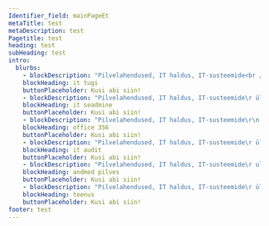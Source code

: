 ```yaml
---
Identifier_field: mainPageEt
metaTitle: test
metaDescription: test
Pagetitle: test
heading: test
subHeading: test
intro:
  blurbs:
    - blockDescription: "Pilvelahendused, IT haldus, IT-susteemide<br />\rulesehitus <br />\r\nja hooldus, arvutivorgud, infoturve, varundus-\rsusteemid, kasutajatugi, Business Intelligence,\r kodulehekulgede ja e-poodide arendus ja tugi,\r\nmajandustarkvara arendus, Office 365,\r Microsoft 365, Azure, Power BI, Linux\r ESET, AVAST"
    blockHeading: it tugi
    buttonPlaceholder: Kusi abi siin!
    - blockDescription: "Pilvelahendused, IT haldus, IT-susteemide\r ülesehitus\r ja hooldus, arvutivorgud, infoturve, varundus-süsteemid, kasutajatugi, Business Intelligence,"
    blockHeading: it seadmine
    buttonPlaceholder: Kusi abi siin!
    - blockDescription: "Pilvelahendused, IT haldus, IT-susteemide\r\n                    ulesehitus\r\n                    ja hooldus, arvutivorgud, infoturve, varundus-\r\n                    susteemid, kasutajatugi, Business Intelligence,\r\n                    kodulehekulgede ja e-poodide arendus ja tugi,\r\n                    majandustarkvara arendus, Office 365,\r\n                    Microsoft 365, Azure, Power BI, Linux\r\n                    ESET, AVAST"
    blockHeading: office 356
    buttonPlaceholder: Kusi abi siin!
    - blockDescription: "Pilvelahendused, IT haldus, IT-susteemide\r ülesehitus\r ja hooldus, arvutivorgud, infoturve, varundus-\rsüsteemid, kasutajatugi, Business Intelligence,"
    blockHeading: it audit
    buttonPlaceholder: Kusi abi siin!
    - blockDescription: "Pilvelahendused, IT haldus, IT-susteemide\r ulesehitus\r ja hooldus, arvutivorgud, infoturve, varundu-susteemid, kasutajatugi, Business Intelligence,\r kodulehekulgede ja e-poodide arendus ja tugi, majandustarkvara arendus, Office 365,\r Microsoft 365, Azure, Power BI, Linux\r ESET, AVAST"
    blockHeading: andmed pilves
    buttonPlaceholder: Kusi abi siin!
    - blockDescription: "Pilvelahendused, IT haldus, IT-susteemide\r ülesehitus\rja hooldus, arvutivorgud, infoturve, varundus-süsteemid, kasutajatugi, Business Intelligence,"
    blockHeading: teenus
    buttonPlaceholder: Kusi abi siin!
footer: test
---
```


